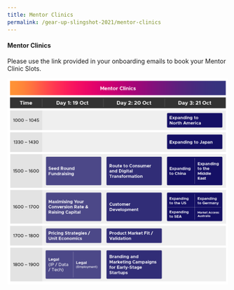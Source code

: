 ```yaml
---
title: Mentor Clinics
permalink: /gear-up-slingshot-2021/mentor-clinics
---
```

#### Mentor Clinics

Please use the link provided in your onboarding emails to book your Mentor Clinic Slots. 

![Alt text for image on Isomer site](/images/SLINGSHOT_131021_GUP%20Mentor%20Clinics_Oct21_v2_20211013.png)